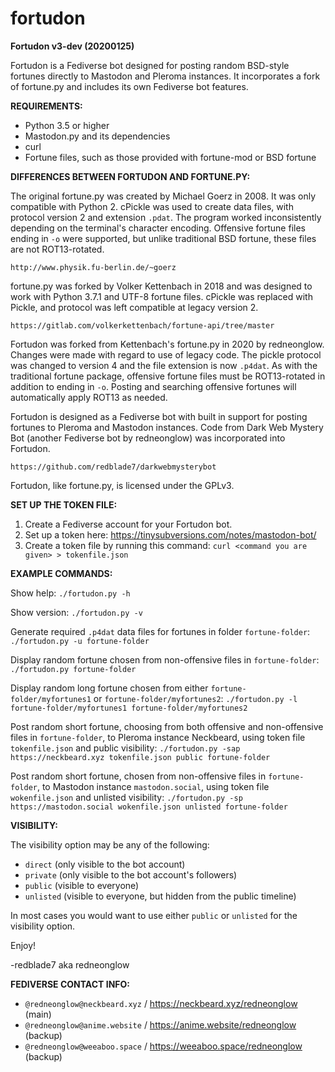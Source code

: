 # fortudon

**Fortudon v3-dev (20200125)**

Fortudon is a Fediverse bot designed for posting random BSD-style fortunes
directly to Mastodon and Pleroma instances. It incorporates a fork of 
fortune.py and includes its own Fediverse bot features.

**REQUIREMENTS:**

* Python 3.5 or higher
* Mastodon.py and its dependencies
* curl
* Fortune files, such as those provided with fortune-mod or BSD fortune

**DIFFERENCES BETWEEN FORTUDON AND FORTUNE.PY:**

The original fortune.py was created by Michael Goerz in 2008. It was only
compatible with Python 2. cPickle was used to create data files, with 
protocol version 2 and extension `.pdat`. The program worked inconsistently
depending on the terminal's character encoding. Offensive fortune files
ending in `-o` were supported, but unlike traditional BSD fortune, these files
are not ROT13-rotated.

`http://www.physik.fu-berlin.de/~goerz`

fortune.py was forked by Volker Kettenbach in 2018 and was designed to work
with Python 3.7.1 and UTF-8 fortune files. cPickle was replaced with Pickle,
and protocol was left compatible at legacy version 2.

`https://gitlab.com/volkerkettenbach/fortune-api/tree/master`

Fortudon was forked from Kettenbach's fortune.py in 2020 by redneonglow.
Changes were made with regard to use of legacy code. The pickle protocol
was changed to version 4 and the file extension is now `.p4dat`. As with the
traditional fortune package, offensive fortune files must be ROT13-rotated in
addition to ending in `-o`. Posting and searching offensive fortunes will
automatically apply ROT13 as needed.

Fortudon is designed as a Fediverse bot with built in support for posting
fortunes to Pleroma and Mastodon instances. Code from Dark Web Mystery Bot
(another Fediverse bot by redneonglow) was incorporated into Fortudon.

`https://github.com/redblade7/darkwebmysterybot`

Fortudon, like fortune.py, is licensed under the GPLv3.

**SET UP THE TOKEN FILE:**

1. Create a Fediverse account for your Fortudon bot.
2. Set up a token here: https://tinysubversions.com/notes/mastodon-bot/
3. Create a token file by running this command:
   `curl <command you are given> > tokenfile.json`

**EXAMPLE COMMANDS:**

Show help: `./fortudon.py -h`

Show version: `./fortudon.py -v`

Generate required `.p4dat` data files for fortunes in folder `fortune-folder`: `./fortudon.py -u fortune-folder`

Display random fortune chosen from non-offensive files in `fortune-folder`: `./fortudon.py fortune-folder`

Display random long fortune chosen from either `fortune-folder/myfortunes1` or `fortune-folder/myfortunes2`: `./fortudon.py -l fortune-folder/myfortunes1 fortune-folder/myfortunes2`

Post random short fortune, choosing from both offensive and non-offensive files in `fortune-folder`, to Pleroma instance Neckbeard, using token file `tokenfile.json` and public visibility: `./fortudon.py -sap https://neckbeard.xyz tokenfile.json public fortune-folder`

Post random short fortune, chosen from non-offensive files in `fortune-folder`, to Mastodon instance `mastodon.social`, using token file `wokenfile.json` and unlisted visibility: `./fortudon.py -sp https://mastodon.social wokenfile.json unlisted fortune-folder`

**VISIBILITY:**

The visibility option may be any of the following:

* `direct` (only visible to the bot account)
* `private` (only visible to the bot account's followers)
* `public` (visible to everyone)
* `unlisted` (visible to everyone, but hidden from the public timeline)

In most cases you would want to use either `public` or `unlisted` for the visibility option.

Enjoy!

-redblade7 aka redneonglow

**FEDIVERSE CONTACT INFO:**

* `@redneonglow@neckbeard.xyz` / https://neckbeard.xyz/redneonglow (main)
* `@redneonglow@anime.website` / https://anime.website/redneonglow (backup)
* `@redneonglow@weeaboo.space` / https://weeaboo.space/redneonglow (backup)
